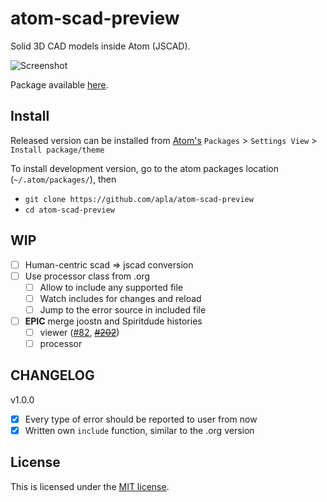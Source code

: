 # atom-scad-preview

Solid 3D CAD models inside Atom (JSCAD).

![Screenshot](https://raw.githubusercontent.com/apla/atom-scad-preview/master/screenshot.jpg)

Package available [here](https://atom.io/packages/atom-scad-preview).

## Install

Released version can be installed from [Atom's](http://atom.io)
`Packages` > `Settings View` > `Install package/theme`

To install development version, go to the atom packages location
(`~/.atom/packages/`), then

* `git clone https://github.com/apla/atom-scad-preview`
* `cd atom-scad-preview`

## WIP

 * [ ] Human-centric scad => jscad conversion
 * [ ] Use processor class from .org
   * [ ] Allow to include any supported file
   * [ ] Watch includes for changes and reload
   * [ ] Jump to the error source in included file
 * [ ] **EPIC** merge joostn and Spiritdude histories
   * [ ] viewer ([#82](https://github.com/joostn/OpenJsCad/pull/82), ~~[#202](https://github.com/Spiritdude/OpenJSCAD.org/pull/202)~~)
   * [ ] processor

## CHANGELOG

v1.0.0

 * [x] Every type of error should be reported to user from now
 * [x] Written own `include` function, similar to the .org version

## License

This is licensed under the [MIT license](https://github.com/apla/atom-scad-preview/blob/master/LICENSE.md).
